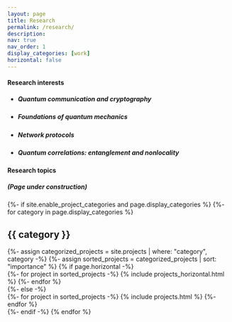 ```yaml
---
layout: page
title: Research
permalink: /research/
description: 
nav: true
nav_order: 1
display_categories: [work]
horizontal: false
---
```


<!-- wp:heading -->
<h4><span style="color: var(--global-theme-color)">Research interests</span></h4>
<!-- /wp:heading -->

<!-- wp:list -->
<ul>
<li><h5>Quantum communication and cryptography</h5></li>
<li><h5>Foundations of quantum mechanics</h5></li>
<li><h5>Network protocols</h5></li>
<li><h5>Quantum correlations: entanglement and nonlocality</h5></li>
</ul>
<!-- /wp:list -->

<!-- wp:heading -->
<h4><span style="color: var(--global-theme-color)">Research topics</span></h4>
<!-- /wp:heading -->

<h5>(Page under construction)</h5>

<!-- pages/projects.md -->
<div class="projects">
{%- if site.enable_project_categories and page.display_categories %}
  <!-- Display categorized projects -->
  {%- for category in page.display_categories %}
  <h2 class="category">{{ category }}</h2>
  {%- assign categorized_projects = site.projects | where: "category", category -%}
  {%- assign sorted_projects = categorized_projects | sort: "importance" %}
  <!-- Generate cards for each project -->
  {% if page.horizontal -%}
  <div class="container">
    <div class="row row-cols-2">
    {%- for project in sorted_projects -%}
      {% include projects_horizontal.html %}
    {%- endfor %}
    </div>
  </div>
  {%- else -%}
  <div class="grid">
    {%- for project in sorted_projects -%}
      {% include projects.html %}
    {%- endfor %}
  </div>
  {%- endif -%}
  {% endfor %}


